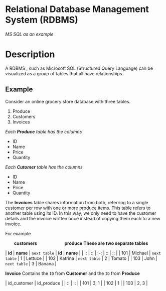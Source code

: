 # Relational Database Management System (RDBMS)

###### MS SQL as an example

# Description
A RDBMS , such as Microsoft SQL (Structured Query Language) can be visualized as a group of tables that all have relationships. 

## Example

Consider an online grocery store database with three tables.

1. Produce
2. Customers
3. Invoices

*Each **Produce** table has the columns*
- ID
- Name
- Price
- Quantity

*Each **Cutomer** table has the columns*
- ID
- Name
- Price
- Quantity

The **Invoices** table shares information from both, referring to a single customer per row with one  or more produce items. This table refers to another table using its ID. In this way, we only need to have the customer details and the invoice written once instead of copying them each to a new invoice.

For example

&emsp;&emsp;**customers**&emsp;&emsp;&emsp;&emsp;&emsp;&emsp; **produce**
**These are two separate tables**

| **id** | **name** | `next table` |  **id** | **name** | 
| :: | :: | :-: | :: | :: | 
| 101 | Michael | `next table` | 1 | Lettuce | 
| 102 | Katrina | `next table` | 2 | Tomato | 
| 103 | John | `next table` | 3 | Banana | 

**Invoice**
Contains the `ID` from **Customer** and the `ID` from **Produce**

| id_customer | id_produce | 
| :: | :: | 
| 101 | 3, 1 | 
| 102 | 1 | 
| 103 | 2, 3 | 